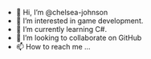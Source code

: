 - 👋 Hi, I’m @chelsea-johnson
- 👀 I’m interested in game development.
- 🌱 I’m currently learning C#.
- 💞️ I’m looking to collaborate on GitHub
- 📫 How to reach me ...

<!---
chelsea-johnson/chelsea-johnson is a ✨ special ✨ repository because its `README.md` (this file) appears on your GitHub profile.
You can click the Preview link to take a look at your changes.
--->
